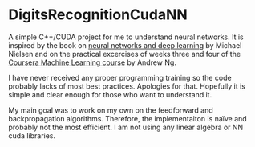 # DigitsRecognitionCudaNN

A simple C++/CUDA project for me to understand neural networks.
It is inspired by the book on [neural networks and deep learning](http://neuralnetworksanddeeplearning.com/index.html) by Michael Nielsen and on the practical excercises of weeks three and four of the [Coursera Machine Learning course](https://www.coursera.org/learn/machine-learning) by Andrew Ng.


I have never received any proper programming training so the code probably lacks of most best practices. Apologies for that. Hopefully it is simple and clear enough for those who want to understand it.


My main goal was to work on my own on the feedforward and backpropagation algorithms. Therefore, the implementaiton is naïve and probably not the most efficient. I am not using any linear algebra or NN cuda libraries. 






